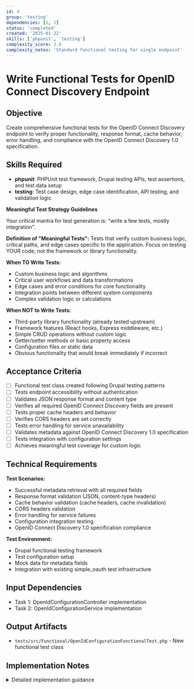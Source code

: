 ```yaml
---
id: 4
group: 'testing'
dependencies: [1, 2]
status: 'completed'
created: '2025-01-22'
skills: ['phpunit', 'testing']
complexity_score: 3.0
complexity_notes: 'Standard functional testing for single endpoint'
---
```


# Write Functional Tests for OpenID Connect Discovery Endpoint

## Objective

Create comprehensive functional tests for the OpenID Connect Discovery endpoint to verify proper functionality, response format, cache behavior, error handling, and compliance with the OpenID Connect Discovery 1.0 specification.

## Skills Required

- **phpunit**: PHPUnit test framework, Drupal testing APIs, test assertions, and test data setup
- **testing**: Test case design, edge case identification, API testing, and validation logic

**Meaningful Test Strategy Guidelines**

Your critical mantra for test generation is: "write a few tests, mostly integration".

**Definition of "Meaningful Tests":**
Tests that verify custom business logic, critical paths, and edge cases specific to the application. Focus on testing YOUR code, not the framework or library functionality.

**When TO Write Tests:**

- Custom business logic and algorithms
- Critical user workflows and data transformations
- Edge cases and error conditions for core functionality
- Integration points between different system components
- Complex validation logic or calculations

**When NOT to Write Tests:**

- Third-party library functionality (already tested upstream)
- Framework features (React hooks, Express middleware, etc.)
- Simple CRUD operations without custom logic
- Getter/setter methods or basic property access
- Configuration files or static data
- Obvious functionality that would break immediately if incorrect

## Acceptance Criteria

- [ ] Functional test class created following Drupal testing patterns
- [ ] Tests endpoint accessibility without authentication
- [ ] Validates JSON response format and content type
- [ ] Verifies all required OpenID Connect Discovery fields are present
- [ ] Tests proper cache headers and behavior
- [ ] Verifies CORS headers are set correctly
- [ ] Tests error handling for service unavailability
- [ ] Validates metadata against OpenID Connect Discovery 1.0 specification
- [ ] Tests integration with configuration settings
- [ ] Achieves meaningful test coverage for custom logic

## Technical Requirements

**Test Scenarios:**

- Successful metadata retrieval with all required fields
- Response format validation (JSON, content-type headers)
- Cache behavior validation (cache headers, cache invalidation)
- CORS headers validation
- Error handling for service failures
- Configuration integration testing
- OpenID Connect Discovery 1.0 specification compliance

**Test Environment:**

- Drupal functional testing framework
- Test configuration setup
- Mock data for metadata fields
- Integration with existing simple_oauth test infrastructure

## Input Dependencies

- Task 1: OpenIdConfigurationController implementation
- Task 2: OpenIdConfigurationService implementation

## Output Artifacts

- `tests/src/Functional/OpenIdConfigurationFunctionalTest.php` - New functional test class

## Implementation Notes

<details>
<summary>Detailed implementation guidance</summary>

### Test Class Structure

```php
<?php

namespace Drupal\Tests\simple_oauth_server_metadata\Functional;

use Drupal\Tests\BrowserTestBase;

class OpenIdConfigurationFunctionalTest extends BrowserTestBase {

  protected static $modules = [
    'simple_oauth',
    'simple_oauth_21',
    'simple_oauth_server_metadata',
  ];

  protected $defaultTheme = 'stark';

  protected function setUp(): void {
    parent::setUp();

    // Configure required settings
    $this->config('simple_oauth_server_metadata.settings')
      ->set('issuer', 'https://example.com')
      ->set('openid_discovery_enabled', TRUE)
      ->save();
  }

  /**
   * Test successful OpenID Connect Discovery metadata retrieval.
   */
  public function testOpenIdConfigurationEndpoint(): void {
    $response = $this->drupalGet('/.well-known/openid-configuration');
    $this->assertSession()->statusCodeEquals(200);
    $this->assertSession()->responseHeaderEquals('Content-Type', 'application/json');

    $metadata = json_decode($response, TRUE);
    $this->assertIsArray($metadata);

    // Test required fields according to OpenID Connect Discovery 1.0
    $required_fields = [
      'issuer',
      'authorization_endpoint',
      'token_endpoint',
      'userinfo_endpoint',
      'jwks_uri',
      'scopes_supported',
      'response_types_supported',
      'subject_types_supported',
      'id_token_signing_alg_values_supported',
      'claims_supported',
    ];

    foreach ($required_fields as $field) {
      $this->assertArrayHasKey($field, $metadata, "Required field '$field' is missing");
      $this->assertNotEmpty($metadata[$field], "Required field '$field' is empty");
    }

    // Test field format validation
    $this->assertIsString($metadata['issuer']);
    $this->assertIsArray($metadata['scopes_supported']);
    $this->assertIsArray($metadata['response_types_supported']);
    $this->assertIsArray($metadata['subject_types_supported']);
    $this->assertIsArray($metadata['claims_supported']);

    // Test issuer URL format
    $this->assertStringStartsWith('https://', $metadata['issuer']);
  }

  /**
   * Test cache headers and behavior.
   */
  public function testCacheHeaders(): void {
    $response = $this->drupalGet('/.well-known/openid-configuration');

    // Verify cache headers are present
    $this->assertSession()->responseHeaderExists('Cache-Control');
    $this->assertSession()->responseHeaderExists('Expires');

    // Test that subsequent requests use cache
    $first_response = $this->getSession()->getPage()->getContent();
    $second_response = $this->drupalGet('/.well-known/openid-configuration');
    $this->assertEquals($first_response, $this->getSession()->getPage()->getContent());
  }

  /**
   * Test CORS headers for cross-origin requests.
   */
  public function testCorsHeaders(): void {
    $response = $this->drupalGet('/.well-known/openid-configuration');

    $this->assertSession()->responseHeaderEquals('Access-Control-Allow-Origin', '*');
    $this->assertSession()->responseHeaderEquals('Access-Control-Allow-Methods', 'GET');
  }

  /**
   * Test configuration integration.
   */
  public function testConfigurationIntegration(): void {
    // Test with custom issuer
    $custom_issuer = 'https://custom.example.com';
    $this->config('simple_oauth_server_metadata.settings')
      ->set('issuer', $custom_issuer)
      ->save();

    // Clear cache to ensure new configuration is used
    drupal_flush_all_caches();

    $response = $this->drupalGet('/.well-known/openid-configuration');
    $metadata = json_decode($response, TRUE);

    $this->assertEquals($custom_issuer, $metadata['issuer']);
  }

  /**
   * Test endpoint accessibility without authentication.
   */
  public function testPublicAccess(): void {
    // Test as anonymous user
    $this->drupalLogout();
    $response = $this->drupalGet('/.well-known/openid-configuration');
    $this->assertSession()->statusCodeEquals(200);

    // Verify JSON response
    $metadata = json_decode($response, TRUE);
    $this->assertIsArray($metadata);
    $this->assertArrayHasKey('issuer', $metadata);
  }

  /**
   * Test OpenID Connect Discovery 1.0 specification compliance.
   */
  public function testSpecificationCompliance(): void {
    $response = $this->drupalGet('/.well-known/openid-configuration');
    $metadata = json_decode($response, TRUE);

    // Test that subject_types_supported contains 'public'
    $this->assertContains('public', $metadata['subject_types_supported']);

    // Test that response_types_supported contains valid values
    $valid_response_types = ['code', 'token', 'id_token', 'code id_token'];
    foreach ($metadata['response_types_supported'] as $response_type) {
      $this->assertContains($response_type, $valid_response_types);
    }

    // Test that scopes_supported contains 'openid'
    $this->assertContains('openid', $metadata['scopes_supported']);

    // Test endpoint URL format
    $this->assertStringStartsWith('http', $metadata['authorization_endpoint']);
    $this->assertStringStartsWith('http', $metadata['token_endpoint']);
    $this->assertStringStartsWith('http', $metadata['userinfo_endpoint']);
    $this->assertStringStartsWith('http', $metadata['jwks_uri']);
  }

  /**
   * Test error handling scenarios.
   */
  public function testErrorHandling(): void {
    // Test with missing required configuration
    $this->config('simple_oauth_server_metadata.settings')
      ->set('issuer', '')
      ->save();

    drupal_flush_all_caches();

    $response = $this->drupalGet('/.well-known/openid-configuration');
    // Should return 503 Service Unavailable for missing configuration
    $this->assertSession()->statusCodeEquals(503);
  }
}
```

### Key Test Requirements

- Test all required OpenID Connect Discovery fields
- Validate JSON response format and content type
- Test cache behavior and headers
- Verify CORS headers for cross-origin requests
- Test public accessibility without authentication
- Validate specification compliance
- Test error scenarios (missing configuration)
- Integration testing with configuration settings

### Test Data Setup

- Configure simple_oauth_server_metadata.settings with test data
- Set up test issuer URL and other required configuration
- Clear caches when testing configuration changes
- Use realistic test data that matches production scenarios

### Meaningful Testing Focus

- Focus on testing the custom OpenID Connect Discovery logic
- Test integration points with existing services
- Validate specification compliance requirements
- Test error handling and edge cases
- Avoid testing Drupal framework functionality
- Concentrate on business logic specific to this endpoint
</details>
